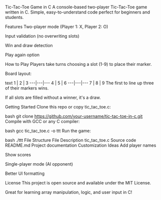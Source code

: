 Tic-Tac-Toe Game in C
A console-based two-player Tic-Tac-Toe game written in C. Simple, easy-to-understand code perfect for beginners and students.

Features
Two-player mode (Player 1: X, Player 2: O)

Input validation (no overwriting slots)

Win and draw detection

Play again option

How to Play
Players take turns choosing a slot (1-9) to place their marker.

Board layout:

text
 1 | 2 | 3
---|---|---
 4 | 5 | 6
---|---|---
 7 | 8 | 9
The first to line up three of their markers wins.

If all slots are filled without a winner, it's a draw.

Getting Started
Clone this repo or copy tic_tac_toe.c:

bash
git clone https://github.com/your-username/tic-tac-toe-in-c.git
Compile with GCC or any C compiler:

bash
gcc tic_tac_toe.c -o ttt
Run the game:

bash
./ttt
File Structure
File	Description
tic_tac_toe.c	Source code
README.md	Project documentation
Customization Ideas
Add player names

Show scores

Single-player mode (AI opponent)

Better UI formatting

License
This project is open source and available under the MIT License.

Great for learning array manipulation, logic, and user input in C!
